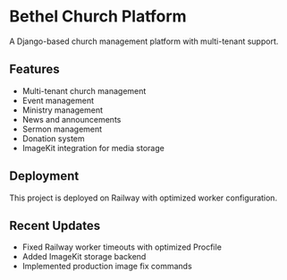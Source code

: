 # Bethel Church Platform

A Django-based church management platform with multi-tenant support.

## Features

- Multi-tenant church management
- Event management
- Ministry management
- News and announcements
- Sermon management
- Donation system
- ImageKit integration for media storage

## Deployment

This project is deployed on Railway with optimized worker configuration.

## Recent Updates

- Fixed Railway worker timeouts with optimized Procfile
- Added ImageKit storage backend
- Implemented production image fix commands 